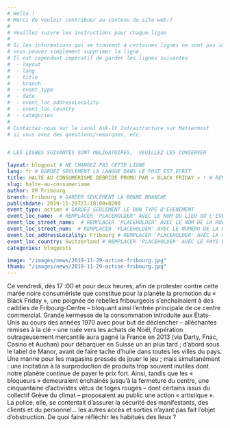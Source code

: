 ```yaml
---
# Hello !
# Merci de vouloir contribuer au contenu du site web:)
#
# Veuillez suivre les instructions pour chaque ligne
#
# Si les informations qui se trouvent à certaines lignes ne sont pas importantes
# vous pouvez simplement supprimer la ligne.
# Il est cependant impératif de garder les lignes suivantes
#  - layout
#  - lang
#  - title
#  - branch
#  - event_type
#  - date
#  - event_loc_addressLocality
#  - event_loc_country
#  - categories
#
# Contactez-nous sur le canal Ask-It Infrastructure sur Mattermost
# si vous avez des questions/remarques, etc.


# LES LIGNES SUIVANTES SONT OBLIGATOIRES,  VEUILLEZ LES CONSERVER

layout: blogpost # NE CHANGEZ PAS CETTE LIGNE
lang: fr # GARDEZ SEULEMENT LA LANGUE DANS LE POST EST ECRIT
title: HALTE AU CONSUMERISME DÉBRIDÉ PROMU PAR « BLACK FRIDAY » ! # REMPLACER 'PLACEHOLDER' AVEC LE TITRE DE VOTRE POST
slug: halte-au-consumerisme
author: XR Fribourg
branch: Fribourg # GARDER SEULEMENT LA BONNE BRANCHE
publishdate: 2019-11-29T23:18:00+0200
event_type: action # GARDEZ SEULEMENT LE BON TYPE D'EVENEMENT
event_loc_name:  # REMPLACER 'PLACEHOLDER' AVEC LE NOM DU LIEU OU L'EVENEMENT A LIEU
event_loc_street_name:  # REMPLACER 'PLACEHOLDER' AVEC LE NOM DE LA RUE OU L'EVENEMENT A LIEU
event_loc_street_num:  # REMPLACER 'PLACEHOLDER' AVEC LE NUMERO DE LA RUE OU L'EVENEMENT A LIEU
event_loc_addressLocality: Fribourg # REMPLACER 'PLACEHOLDER' AVEC LA VILLE DANS LAQUELLE L'EVENEMENT A LIEU
event_loc_country: Switzerland # REMPLACER 'PLACEHOLDER' AVEC LE PAYS DANS LAQUELLE L'EVENEMENT A LIEU
categories: blogposts

image: "/images/news/2019-11-29-action-fribourg.jpg"
thumb: "/images/news/2019-11-29-action-fribourg.jpg"
---
```


Ce vendredi, dès 17 :00 et pour deux heures, afin de protester contre cette marée noire consumériste que constitue pour la planète la promotion du « Black Friday », une poignée de rebelles fribourgeois s’enchaînaient à des caddies de Fribourg-Centre – bloquant ainsi l’entrée principale de ce centre commercial.
Grande kermesse de la consommation introduite aux États-Unis au cours des années 1970 avec pour but de déclencher – alléchantes remises à la clé – une ruée vers les achats de Noël, l’opération outrageusement mercantile aura gagné la France en 2013 (via Darty, Fnac, Casino et Auchan) pour débarquer en Suisse un an plus tard ; d’abord sous le label de Manor, avant de faire tache d’huile dans toutes les villes du pays.  Une manne pour les magasins pressés de jouer le jeu ; mais simultanément : une incitation à la surproduction de produits trop souvent inutiles dont notre planète continue de payer le prix fort.
Ainsi, tandis que les « bloqueurs » demeuraient enchainés jusqu’à la fermeture du centre, une cinquantaine d’activistes vêtus de toges rouges – dont certains issus du collectif Grève du climat – proposaient au public une action « artistique ». La police, elle, se contentait d’assurer la sécurité des manifestants, des clients et du personnel… les autres accès et sorties n’ayant pas fait l’objet d’obstruction. De quoi faire réfléchir les habitués des lieux ?
